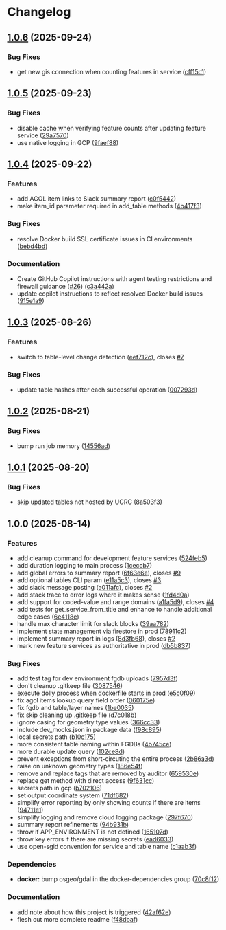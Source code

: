 # Changelog

## [1.0.6](https://github.com/agrc/dolly-carton/compare/v1.0.5...v1.0.6) (2025-09-24)


### Bug Fixes

* get new gis connection when counting features in service ([cff15c1](https://github.com/agrc/dolly-carton/commit/cff15c1e99875c92c6b38c13553589b40afbcf49))

## [1.0.5](https://github.com/agrc/dolly-carton/compare/v1.0.4...v1.0.5) (2025-09-23)


### Bug Fixes

* disable cache when verifying feature counts after updating feature service ([29a7570](https://github.com/agrc/dolly-carton/commit/29a7570dcca8d637733a2ea3ccec42335e304f3c))
* use native logging in GCP ([9faef88](https://github.com/agrc/dolly-carton/commit/9faef888217378c52aa05e9aed945847fe0bcc12))

## [1.0.4](https://github.com/agrc/dolly-carton/compare/v1.0.3...v1.0.4) (2025-09-22)


### Features

* add AGOL item links to Slack summary report ([c0f5442](https://github.com/agrc/dolly-carton/commit/c0f5442b308162608f1a023940f293fd571acab2))
* make item_id parameter required in add_table methods ([4b417f3](https://github.com/agrc/dolly-carton/commit/4b417f3f065c29f94057d1a3dea48e93960542d5))


### Bug Fixes

* resolve Docker build SSL certificate issues in CI environments ([bebd4bd](https://github.com/agrc/dolly-carton/commit/bebd4bd2f52fc08724419fcfafd2905f64d4a713))


### Documentation

* Create GitHub Copilot instructions with agent testing restrictions and firewall guidance ([#26](https://github.com/agrc/dolly-carton/issues/26)) ([c3a442a](https://github.com/agrc/dolly-carton/commit/c3a442a2257e7a334a6f0241aa5876bcd1c8d19d))
* update copilot instructions to reflect resolved Docker build issues ([915e1a9](https://github.com/agrc/dolly-carton/commit/915e1a9f5b15cb0f41106aa9f66b7ff00b6a4db4))

## [1.0.3](https://github.com/agrc/dolly-carton/compare/v1.0.2...v1.0.3) (2025-08-26)


### Features

* switch to table-level change detection ([eef712c](https://github.com/agrc/dolly-carton/commit/eef712c0a69bd8bfd106dbfacc5f733cf275c559)), closes [#7](https://github.com/agrc/dolly-carton/issues/7)


### Bug Fixes

* update table hashes after each successful operation ([007293d](https://github.com/agrc/dolly-carton/commit/007293d9ee4be81d7a362fce2a6043a7a1e32da9))

## [1.0.2](https://github.com/agrc/dolly-carton/compare/v1.0.1...v1.0.2) (2025-08-21)


### Bug Fixes

* bump run job memory ([14556ad](https://github.com/agrc/dolly-carton/commit/14556ad8b2181c66883164cc79247ec119a0c4ef))

## [1.0.1](https://github.com/agrc/dolly-carton/compare/v1.0.0...v1.0.1) (2025-08-20)


### Bug Fixes

* skip updated tables not hosted by UGRC ([8a503f3](https://github.com/agrc/dolly-carton/commit/8a503f3a574243e11d7d0535859c4399e437e463))

## 1.0.0 (2025-08-14)


### Features

* add cleanup command for development feature services ([524feb5](https://github.com/agrc/dolly-carton/commit/524feb530051e9c0dc8c9024fa3fe6d6f1968409))
* add duration logging to main process ([1ceccb7](https://github.com/agrc/dolly-carton/commit/1ceccb73cea7a089700e7980d0122238a7bd9a79))
* add global errors to summary report ([6f63e6e](https://github.com/agrc/dolly-carton/commit/6f63e6e827563384793ad2eff259c29299981efa)), closes [#9](https://github.com/agrc/dolly-carton/issues/9)
* add optional tables CLI param ([e11a5c3](https://github.com/agrc/dolly-carton/commit/e11a5c347452ad7223d9323df2b2b8baee7eb84e)), closes [#3](https://github.com/agrc/dolly-carton/issues/3)
* add slack message posting ([a011afc](https://github.com/agrc/dolly-carton/commit/a011afc6b64cc2791fcb72baa3602018c6776e88)), closes [#2](https://github.com/agrc/dolly-carton/issues/2)
* add stack trace to error logs where it makes sense ([1fd4d0a](https://github.com/agrc/dolly-carton/commit/1fd4d0a6347f31e929ab1d1a34779f0a96e5fe33))
* add support for coded-value and range domains ([a1fa5d9](https://github.com/agrc/dolly-carton/commit/a1fa5d9d8fbce0566fa5ae36a02fe702e5b2fc8d)), closes [#4](https://github.com/agrc/dolly-carton/issues/4)
* add tests for get_service_from_title and enhance to handle additional edge cases ([6e4118e](https://github.com/agrc/dolly-carton/commit/6e4118e722954c0857ce97a731d6935eae1133ac))
* handle max character limit for slack blocks ([39aa782](https://github.com/agrc/dolly-carton/commit/39aa78252a3fe7e753eb288c1c590dae4cc89180))
* implement state management via firestore in prod ([78911c2](https://github.com/agrc/dolly-carton/commit/78911c2b9c3bef943ebf51eb59a6b682d7f74fd4))
* implement summary report in logs ([8d3fb68](https://github.com/agrc/dolly-carton/commit/8d3fb68366bfa5b2baaa697d6d01acd73127a7ad)), closes [#2](https://github.com/agrc/dolly-carton/issues/2)
* mark new feature services as authoritative in prod ([db5b837](https://github.com/agrc/dolly-carton/commit/db5b837bee94d64db1349b799ffc44dd1fe1720e))


### Bug Fixes

* add test tag for dev environment fgdb uploads ([7957d3f](https://github.com/agrc/dolly-carton/commit/7957d3f86a3b2554936aaef787e5f641983db270))
* don't cleanup .gitkeep file ([3087546](https://github.com/agrc/dolly-carton/commit/30875465a9bb3c5de7532f13d8b43a902f4b50d0))
* execute dolly process when dockerfile starts in prod ([e5c0f09](https://github.com/agrc/dolly-carton/commit/e5c0f095e4d5abb59ef11696d7b0ba60fceef3a4))
* fix agol items lookup query field order ([060175e](https://github.com/agrc/dolly-carton/commit/060175e17841c95a2e25398a007f33e496312a3b))
* fix fgdb and table/layer names ([1be0035](https://github.com/agrc/dolly-carton/commit/1be0035b23e7c484b1301bfb9501d7055deda6a4))
* fix skip cleaning up .gitkeep file ([d7c018b](https://github.com/agrc/dolly-carton/commit/d7c018b593fecbbc0c2fad52953b856c6df73673))
* ignore casing for geometry type values ([366cc33](https://github.com/agrc/dolly-carton/commit/366cc33a7b3a06427261a2008c6e2143588e4daf))
* include dev_mocks.json in package data ([f98c895](https://github.com/agrc/dolly-carton/commit/f98c89559b7f09cbf3d78b171cfa13b6a1f185d5))
* local secrets path ([b10c175](https://github.com/agrc/dolly-carton/commit/b10c175a31bfbf899d84a0b8c0067e7818407e96))
* more consistent table naming within FGDBs ([4b745ce](https://github.com/agrc/dolly-carton/commit/4b745ce14f04112731440343d22c9b7657c411d2))
* more durable update query ([102ce8d](https://github.com/agrc/dolly-carton/commit/102ce8d13f6928f44a55b7c3919a2f52ef7e7d37))
* prevent exceptions from short-circuting the entire process ([2b86a3d](https://github.com/agrc/dolly-carton/commit/2b86a3d93223763b79932946ed6314cf6838096f))
* raise on unknown geometry types ([186e54f](https://github.com/agrc/dolly-carton/commit/186e54f2a1f946684ceb8e6c3d3af95ffac078a1))
* remove and replace tags that are removed by auditor ([659530e](https://github.com/agrc/dolly-carton/commit/659530e5120c43b2455667e7094c2cd668a47828))
* replace get method with direct access ([9f631cc](https://github.com/agrc/dolly-carton/commit/9f631cc216c03fd4c1c22c18008c8ef4a8df3625))
* secrets path in gcp ([b702106](https://github.com/agrc/dolly-carton/commit/b702106e2ed46eaefe04cb92408e2d50c47e48f7))
* set output coordinate system ([71df682](https://github.com/agrc/dolly-carton/commit/71df682d40b8c19de73434583bc4835b6baf52dc))
* simplify error reporting by only showing counts if there are items ([94711e1](https://github.com/agrc/dolly-carton/commit/94711e129a9fdb1aecc7dd37fc23b1c5816c3bf4))
* simplify logging and remove cloud logging package ([297f670](https://github.com/agrc/dolly-carton/commit/297f670ba40ca23729897c53dbf0365a3fc1b1af))
* summary report refinements ([94b931b](https://github.com/agrc/dolly-carton/commit/94b931bc51eb10577964e8752c3de9732dfc33e1))
* throw if APP_ENVIRONMENT is not defined ([165107d](https://github.com/agrc/dolly-carton/commit/165107dffc6a725a1aa38534df740dd06949bb31))
* throw key errors if there are missing secrets ([ead6033](https://github.com/agrc/dolly-carton/commit/ead6033b49aafa1151b075d74192c25ca22b4fd2))
* use open-sgid convention for service and table name ([c1aab3f](https://github.com/agrc/dolly-carton/commit/c1aab3f7ae447feda7536ab35347612879bcba3f))


### Dependencies

* **docker:** bump osgeo/gdal in the docker-dependencies group ([70c8f12](https://github.com/agrc/dolly-carton/commit/70c8f12b563a8d3614a8b2c98742c219ae269870))


### Documentation

* add note about how this project is triggered ([42af62e](https://github.com/agrc/dolly-carton/commit/42af62eccab681a325c2fd0587837ea069042510))
* flesh out more complete readme ([f48dbaf](https://github.com/agrc/dolly-carton/commit/f48dbaf47f8157af75a53a028020942dbe00db85))
